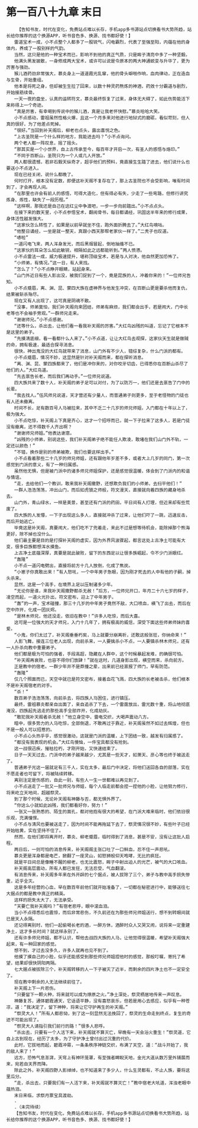 # 第一百八十九章 末日
        【告知书友，时代在变化，免费站点难以长存，手机app多书源站点切换看书大势所趋，站长给你推荐的这个换源APP，听书音色多、换源、找书都好使！】
       雷道宝术一成，小不点整个人都多了一股锐气，闪电霸烈，代表了至强至阳，内蕴在他的身体内，养成了一股别样的气韵。
       当然，这只是他的一种宝术而已，影响不到他的真正气质，只是眸子清亮中多了一种坚毅。
       他满头黑发披散，一身修成两大宝术，或许可以说是令原本的两大神通蜕变与升华了，更为厉害与强劲。
       猴儿酒药劲非常强大，慕炎身上一道道霞光乱窜，他的骨头噼啪作响，血肉律动，正在造血与生骨，开始重组。
       他本是将死之身，但却被生生拉了回来，以数十种灵药熬炼的神酒，药效十分霸道与剧烈，开始接筋续骨。
       一天一夜的盘坐，认真的运转符文，慕炎最终恢复了过来，身体无大碍了，如此伤势能活下来称得上一个奇迹。
       “真是厉害，有幸喝到传说中的猴儿酒，真是让我老怀快慰。”慕炎哈哈大笑。
       小不点感动，雷祖虽然性格火爆，且这一个月多来对他进行地狱式的磨砺，看似苛刻，但人真的很好，为了他差点死掉。
       “很好。”当回到补天阁后，柳老也点头，露出喜悦之色。
       “上古圣院是一个什么样的地方，我能进去吗？”小不点询问。
       两个老人都一阵叹息，摇了摇头。
       “那其实是一个小世界，自上古传承至今，每百年才开启一次，有圣人的感悟与烙印。”
       “不同于百断山，圣院只为一个人或几人开放。”
       两人都很遗憾，若非石毅天纵奇才，超乎他们的预料，竟直接生生踏了进去，他们说什么也要送小不点进入。
       现在已经关闭，说什么都晚了。
       何时打开，根本没有定数，即便这补天阁不复存在了，那上古圣院也不会受影响，唯有时间到了，才会再现人间。
       “在那里也许会有前人的感悟，可得大造化，但有得必有失，少走了一些弯路，但修行讲究炼身、炼性，缺失了一段历程。”
       “这样啊，那我还是自己在这红尘中争渡吧，一步一步向前踏出。”小不点点头。
       在接下来的数天里，小不点参悟宝术，翻阅骨书，每日都诵经，巩固这半年来的修行成果，身体活性越发强大。
       “这家伙怎么转性了，如果是以前早就坐不住，跑外面折腾去了。”大红鸟嘀咕。
       “他整日诵经，一坐是就一整天，真跟小西天那帮老家伙一样了。”二秃子也叹道。
       “哧啦”
       一道闪电飞来，两人浑身发光，而后黑烟冒起，倒地抽搐不已。
       “这家伙的耳朵怎么如此敏锐，相隔如此之远都能听到。”两人愤懑。
       小不点雷法一成，威力极速提升，堪称顶级宝术，若是与人对决，他自然更加恐怖了。
       “小师弟，有情况。”这一日，有人来找。
       “怎么了？”小不点睁开眼睛，站起身来。
       “山门外近日有些人影出没，被我们捉到了一个，竟是昆族的人，冲着你来的！”一位师兄告知。
       小不点蹙眉，离、渊、昆、蒙四大族在虚神界与他发生冲突，在百断山更是要杀他而复仇，结果被斩杀殆尽。
       现在又有人出现了，这可真是阴魂不散。
       “没事，师弟莫怕，我们补天阁向来团结，师弟有麻烦，我们都会出手，若是闹大，门中长老等也不会袖手旁观。”一群师兄走来。
       “谢谢师兄。”小不点感谢。
       “还等什么，杀出去，让他们看一看我补天阁的厉害。”大红鸟凶残的叫道，忘记了它根本不是这里的弟子。
       “先摸清底细，看一看都什么人来了。”小不点道，让让大红鸟去观探，这家伙天生就是做贼的命，拥有极速，最适合探寻消息。
       很快，神出鬼没的大红鸟就带来了消息，山门外有不少人，错综复杂，什么门派的都有。
       小不点蹙眉，情况不妙，这显然是针对补天阁而来，都在探听消息。
       “离、渊、昆、蒙四族都来了，他们是冲你来的，对你咬牙切齿，已得悉你在百断山杀尽了他们的人。”大红鸟道。
       “先去禀告长老，而后我们再动手。”一位师兄说道。
       四大族共来了数十人，补天阁的弟子足可以对付，为了以防万一，他们还是去禀告了门中的长辈。
       “我去找人。”伍风师兄说道，天才营还有少量人，而普通弟子则更多，至于老怪物的门徒也有人还未撤离。
       时间不长，足有数百号人马被拉来，其中不乏二十几岁的师兄师姐，入门都在十年以上了，极为强大。
       小不点吃惊，补天阁上下真是齐心，这才一个招呼而已，就一下子拉来了这多人，若是门徒没有撤离，还不得数千人齐出啊？
       “谢谢师兄师姐。”他表达谢意。
       “凶残的小师弟，别说这些，我们补天阁弟子绝不能任人欺凌，敢堵在我们山门外不轨，一定还以颜色！”
       “不错，换作是别的师弟被欺，我们也要这样出手。”
       小不点看着那些二十几岁的师兄师姐，还有跟他年岁差不多，或者大上几岁的同门，第一次感觉到门派的意义，有了一种归属感。
       虽然他无惧，但是被门派中的诸多师兄师姐保护，还是感觉很温暖，体会到了门派内的和谐与情谊。
       “走，去给他们一个教训，敢来我补天阁撒野，还想欺负我们的小师弟，去扫平他们！”
       一群人浩浩荡荡，冲出山门，而后如虎狼之师般，符文漫天，直接就向着四族的藏身地杀去。
       山门外，青山绿水，一样是美景，甚至还有门派的药田，平日间有人打理，但近来却有些荒废了。
       四大族的人发懵，一下子出现这么多人，直接就冲杀了过来，让他们吓了一跳，迅速反击，而后开始逃亡。
       毕竟这是补天阁，真要闹大，他们吃不了兜着走，来此不过是想等待机会，能除掉那个熊海更好，除不掉也没什么。
       他们最主要是目的是打探补天阁的虚实，因为外界风波骤起，都言这处上古净土可能有大变，很多巨族都想浑水摸鱼。
       上古净土底蕴深厚，真要是就此破败，留下的东西足以让很多族崛起，令不少门派眼红。
       “轰隆”
       小不点一道闪电劈出，直接将前方十几人放倒，化成了焦炭。
       “小崽子你真敢出来！”有人怒吼，一个中年男子急眼，因为刚才死去的人中有他的子嗣，掉头杀来。
       显然，这是一个高手，在境界上足以压制诸多少年。
       “无论你是谁，来我补天阁撒野都杀无赦！”后方，一位师兄开口，年月二十六七岁的样子，凌空而起，一道火光扑出，符文密布，迎上了中年男子。
       “轰”的一声，宝术碰撞，那三十几岁的中年男子竟然不敌，大口喷血，横飞了出去，而后在空中炸开，化成一团灰烬。
       “是林木师兄，他还没走，依旧在教中！”许多人吃惊，而后大喜。
       这可是一位强大的天才师兄，入门十几年了，拥有极高的威信，深受下面这些师弟师妹的喜爱。
       “小鬼，你们太过了，补天阁垂垂朽矣，马上就要分崩离析，还敢这般张狂，你纳命来！”
       人影飞舞，接连三位老人出现，向前杀来，一人要擒杀小不点，一人要镇杀林木师兄，还有一人扑杀向教中重要弟子。
       他们都是极为可怕的强者，手段高超，隐藏在人群中，这个时候暴起发难，的确很可怕。
       “补天阁再衰败，也容不得你们放肆！”就在这时，几道身影出现，横空而来，杀向前方。
       正是教中的宿老。一群少年并不是莽撞之辈，出来前已经禀报了师门，早有防范。
       “轰隆”
       仅几个照面而已，天空中就已是符文密布，接着血花飞溅，四大族的长老被击杀，他们根本不是补天阁宿老的对手。
       “杀！”
       数百弟子浩浩荡荡，向前杀去，将四族人马困住，进行镇压。
       最终，雷祖慕炎都亲自出面了，亲自追杀了下去，一个雷霆放出，雷光数十重，将山地彻底淹没，四族起先逃走的那些高手全部炸开，化成劫灰。
       “敢犯我补天阁者杀无赦！”他立身空中，雷电交织，大喝声震动八方。
       暗中，很多势力的人马吃惊，全部倒退，不敢再过于靠近，补天阁虽然不如过去辉煌，但也不是一般人可以招惹的。
       小不点心头热乎乎，感觉很激动，这就是门派的温暖，上下团结一致，越发有归属感了。
       “都没有我表现的机会。”大红鸟懊恼，一件宝具都没有抢到。
       这一战很迅疾，摧枯拉朽，才刚开始，又快速结束了。
       日子一天天过去，门派中的弟子越来越少，尤其是一些天才，如萧天、彦心等也终于被送走了。
       普通弟子光这一届就足有三千人，实在太多，最后门中决定，将他们送回各自的部落，实在不愿走者也可留下，将被陆续转移。
       离别注定是伤感的，自此一别，有些人一生一世都难以再见到了。
       小不点送走了一批又一批师兄与师姐，每个人临走前都会捏一捏他的小脸，让他努力修行，将来屹立天地间，超越祭灵。
       到了那个时候，无论补天阁有神藤与否，都无惧外界了。
       “你这么小就如此凶残，我们都看好你，努力！”
       一张又一张熟悉的、陌生的面孔，都对他抱有很大的希望，在门派大难来临时，他们依旧很乐观，充满憧憬。
       小不点与清风也要被送走了，因为时间不能再拖延下去了，祭灵情况很不妙，有些叶子已经开始枯黄，实在坚持不住了。
       然而，在他们即将离开时，慕炎、柳老蹙眉，临时得到了消息，甚是不安，没有让这批人启程。
       两日后，一则可怕的消息传来，补天阁阁主张口吐了一口鲜血，忍不住一声悲吼。
       慕炎更是浑身都是电芒，掀翻了一座灵山，如怒狮般仰天咆哮，无比的疯狂。
       就是平日间总是像睡不醒的柳老，也无比震怒，眸子中射出迫人的光芒，被气的大口咳血。
       补天阁高层震动，所有人都已发狂，无法忍受，气血翻滚。
       有消息传来，补天阁多年来在外开辟的七个据点，被人拔除了三个，弟子与教中高手损失惨重，近乎全灭。
       这是多年经营的心血，早在数百年前他们就开始准备了，一切都在秘密进行中，能够送往七大据点的都是教中真正的精英。
       这样的损失太大了，无法承受。
       “天要亡我补天阁吗？”有宿老悲呼，眼中滚血泪。
       当小不点得悉后也震惊，而后非常悲伤，不久前还在为那些师兄师姐送行，想不到转眼间就已是天人永隔。
       还记得离别时，他们一起偷喝长老的酒，一醉方休，酒醉时众人又哭又闹，说将来一定重建净土，这才多长时间？就这样永别了。
       还有许多师兄师姐，都不认识，帮他去战四大族的人马，让他觉得很温暖，希望补天阁强大起来，有一种回家的感觉。
       想不到，才过去没多久，许多人就再也见不到了。
       他摸了摸自己的小脸，似乎还能感受到那些师兄师姐捏他时的感觉，那般叮嘱，寄托了希望，结果却很快阴阳两隔。
       七大据点被拔除三个，补天阁转移的人一下子被灭了近半，而剩余的四片净土也不一定安全了。
       现在教中剩余的人无法继续前往了。
       补天阁上下一片悲伤。
       “只要留下一颗火种，将来就可以成为燎原之火。”净土深处，祭灵栖居地传来一声叹息。
       神藤复苏，通体碧霞通天，它话语平静，没有喜怒哀乐，但若是用心去感应，似乎有一种苍凉，道：“我决定了，留下神种，将来让它守护再生的补天阁。”
       “祭灵大人！”所有人都悲恸，到了这一刻显然无法挽回了，祭灵的生命走到终点，复生的奇迹不可能出现了。
       “祭灵大人请指引我们前行的路！”很多人悲呼。
       “杀出去，只要有一个人活下来，补天阁就不算灭亡，早晚有一天会浴火重生！”祭灵道，它自上古到现在，经历了太多，为了守护净土曾付出过沉重的代价。
       此时，它拔地而起，碧霞冲霄，一条条秩序神链交织，布满了天空，道：“战斗开始了，我的敌人来了！”
       远方，恐怖气息澎湃，天穹上有神环笼罩，有至强者睥睨天地，金光大道从数万里外铺展而来，宛若自天界而降。
       除此之外，补天阁四野人影绰绰，也不知道来了多少人，什么生灵都有，不止人族，要将这里瓜分。
       “走，杀出去，只要我们有一人活下来，补天阁就不算灭亡！”教中宿老大吼道，浑浊老眼中蕴热泪。
       末日来临，求祭月票宝具渡劫。
       .
       .（未完待续）
       【告知书友，时代在变化，免费站点难以长存，手机app多书源站点切换看书大势所趋，站长给你推荐的这个换源APP，听书音色多、换源、找书都好使！】